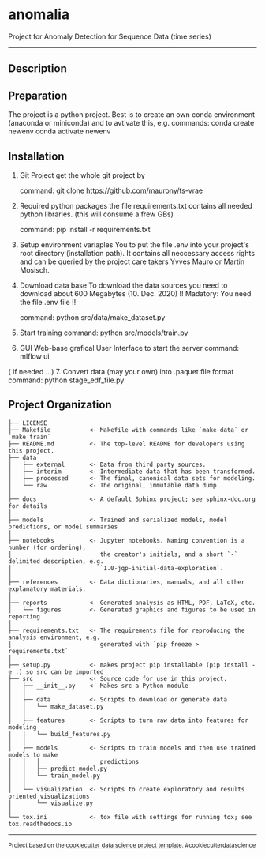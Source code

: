 anomalia
==============================
Project for 
Anomaly Detection for Sequence Data (time series)


------------------------
Description
------------------------


Preparation
------------------------
The project is a python project. Best is to create an own
conda environment (anaconda or miniconda) and to avtivate this, e.g.
commands:
    conda create newenv 
    conda activate newenv


Installation 
------------------------
1. Git Project 
    get the whole git project by 
    
    command:
        git clone https://github.com/maurony/ts-vrae

2. Required python packages
    the file requirements.txt contains all needed python libraries.
    (this will consume a frew GBs)
    
    command:
        pip install -r requirements.txt

3. Setup environment variaples
    You to put the file .env into your project's root directory (installation path).
    It contains all neccessary access rights and can be queried by the project care takers
    Yvves Mauro or Martin Mosisch. 

4. Download data base
    To download the data sources you need to download about 600 Megabytes (10. Dec. 2020)
    !! Madatory: You need the file .env file !!     
    
    command:
        python src/data/make_dataset.py
    
5. Start training 
    command:
        python src/models/train.py

6. GUI
    Web-base grafical User Interface
    to start the server 
    command:
        mlflow ui

( if needed ...)
7. Convert data (may your own) into .paquet file format
    command:
        python stage_edf_file.py



Project Organization
------------------------

    ├── LICENSE
    ├── Makefile           <- Makefile with commands like `make data` or `make train`
    ├── README.md          <- The top-level README for developers using this project.
    ├── data
    │   ├── external       <- Data from third party sources.
    │   ├── interim        <- Intermediate data that has been transformed.
    │   ├── processed      <- The final, canonical data sets for modeling.
    │   └── raw            <- The original, immutable data dump.
    │
    ├── docs               <- A default Sphinx project; see sphinx-doc.org for details
    │
    ├── models             <- Trained and serialized models, model predictions, or model summaries
    │
    ├── notebooks          <- Jupyter notebooks. Naming convention is a number (for ordering),
    │                         the creator's initials, and a short `-` delimited description, e.g.
    │                         `1.0-jqp-initial-data-exploration`.
    │
    ├── references         <- Data dictionaries, manuals, and all other explanatory materials.
    │
    ├── reports            <- Generated analysis as HTML, PDF, LaTeX, etc.
    │   └── figures        <- Generated graphics and figures to be used in reporting
    │
    ├── requirements.txt   <- The requirements file for reproducing the analysis environment, e.g.
    │                         generated with `pip freeze > requirements.txt`
    │
    ├── setup.py           <- makes project pip installable (pip install -e .) so src can be imported
    ├── src                <- Source code for use in this project.
    │   ├── __init__.py    <- Makes src a Python module
    │   │
    │   ├── data           <- Scripts to download or generate data
    │   │   └── make_dataset.py
    │   │
    │   ├── features       <- Scripts to turn raw data into features for modeling
    │   │   └── build_features.py
    │   │
    │   ├── models         <- Scripts to train models and then use trained models to make
    │   │   │                 predictions
    │   │   ├── predict_model.py
    │   │   └── train_model.py
    │   │
    │   └── visualization  <- Scripts to create exploratory and results oriented visualizations
    │       └── visualize.py
    │
    └── tox.ini            <- tox file with settings for running tox; see tox.readthedocs.io


--------

<p><small>Project based on the <a target="_blank" href="https://drivendata.github.io/cookiecutter-data-science/">cookiecutter data science project template</a>. #cookiecutterdatascience</small></p>
